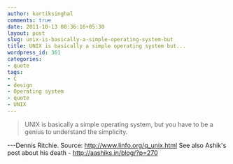 ```yaml
---
author: kartiksinghal
comments: true
date: 2011-10-13 08:36:16+05:30
layout: post
slug: unix-is-basically-a-simple-operating-system-but
title: UNIX is basically a simple operating system but...
wordpress_id: 361
categories:
- quote
tags:
- C
- design
- Operating system
- quote
- UNIX
---
```


> UNIX is basically a simple operating system, but you have to be a genius to understand the simplicity.

---Dennis Ritchie. Source: http://www.linfo.org/q_unix.html See also Ashik's post about his death - http://aashiks.in/blog/?p=270
